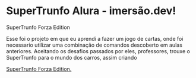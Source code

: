 # SuperTrunfo Alura - imersão.dev!

SuperTrunfo Forza Edition

Esse foi o projeto em que eu aprendi a fazer um jogo de cartas, onde foi necessario utilizar uma combinação de comandos descoberto em aulas anteriores. Aceitando os desafios passados por eles, professores, trouxe o SuperTrunfo para o mundo dos carros, assim criando <div>
<a href="https://jonatasvalesi.github.io/SuperTrunfoForzaEdition">SuperTrunfo Forza Edition.</a>
</div>

